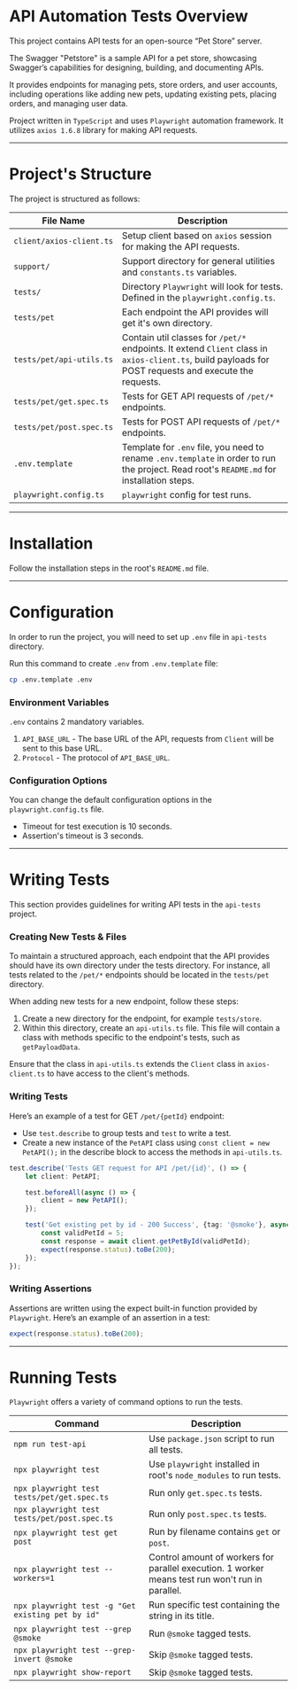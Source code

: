 # API Automation Tests Overview
This project contains API tests for an open-source “Pet Store” server.

The Swagger "Petstore" is a sample API for a pet store, showcasing Swagger’s capabilities for designing, building, and documenting APIs. 

It provides endpoints for managing pets, store orders, and user accounts, including operations like adding new pets, updating existing pets, placing orders, and managing user data.

Project written in `TypeScript` and uses `Playwright` automation framework.
It utilizes `axios 1.6.8` library for making API requests.

---

# Project's Structure
The project is structured as follows:

| File Name                | Description                                                                                                                                            |
|--------------------------|--------------------------------------------------------------------------------------------------------------------------------------------------------|
| `client/axios-client.ts` | Setup client based on `axios` session for making the API requests.                                                                                     |
| `support/`               | Support directory for general utilities and `constants.ts` variables.                                                                                  |
| `tests/`                 | Directory `Playwright` will look for tests. Defined in the `playwright.config.ts`.                                                                     |
| `tests/pet`              | Each endpoint the API provides will get it's own directory.                                                                                            |
| `tests/pet/api-utils.ts` | Contain util classes for `/pet/*` endpoints. It extend `Client` class in `axios-client.ts`, build payloads for POST requests and execute the requests. |
| `tests/pet/get.spec.ts`  | Tests for GET API requests of `/pet/*` endpoints.                                                                                                      |
| `tests/pet/post.spec.ts` | Tests for POST API requests of `/pet/*` endpoints.                                                                                                     |
| `.env.template`          | Template for `.env` file, you need to rename `.env.template` in order to run the project. Read root's `README.md` for installation steps.              |
| `playwright.config.ts`   | `playwright` config for test runs.                                                                                                                     |

---

# Installation
Follow the installation steps in the root's `README.md` file.

---
# Configuration

In order to run the project, you will need to set up `.env` file in `api-tests` directory.

Run this command to create `.env` from `.env.template` file:

```bash
cp .env.template .env
```

### Environment Variables

`.env` contains 2 mandatory variables.

1. `API_BASE_URL` - The base URL of the API, requests from `Client` will be sent to this base URL.
2. `Protocol` - The protocol of `API_BASE_URL`.

### Configuration Options
You can change the default configuration options in the `playwright.config.ts` file.

* Timeout for test execution is 10 seconds.
* Assertion's timeout is 3 seconds.


---

# Writing Tests
This section provides guidelines for writing API tests in the `api-tests` project.

### Creating New Tests & Files
To maintain a structured approach, each endpoint that the API provides should have its own directory under the tests directory. 
For instance, all tests related to the `/pet/*` endpoints should be located in the `tests/pet` directory.

When adding new tests for a new endpoint, follow these steps:
1. Create a new directory for the endpoint, for example `tests/store`.
2. Within this directory, create an `api-utils.ts` file. 
This file will contain a class with methods specific to the endpoint's tests, such as `getPayloadData`.


Ensure that the class in `api-utils.ts` extends the `Client` class in `axios-client.ts` to have access to the client's methods.

### Writing Tests
Here’s an example of a test for GET `/pet/{petId}` endpoint:

* Use `test.describe` to group tests and `test` to write a test.
* Create a new instance of the `PetAPI` class using `const client = new PetAPI();` in the describe block to access the methods in `api-utils.ts`.

```typescript
test.describe('Tests GET request for API /pet/{id}', () => {
    let client: PetAPI;

    test.beforeAll(async () => {
        client = new PetAPI();
    });

    test('Get existing pet by id - 200 Success', {tag: '@smoke'}, async () => {
        const validPetId = 5;
        const response = await client.getPetById(validPetId);
        expect(response.status).toBe(200);
    });
});
```

### Writing Assertions
Assertions are written using the expect built-in function provided by `Playwright`. Here’s an example of an assertion in a test:
```typescript
expect(response.status).toBe(200);
```

---

# Running Tests

`Playwright` offers a variety of command options to run the tests.

| Command                                           | Description                                                                                      |
|---------------------------------------------------|--------------------------------------------------------------------------------------------------|
| `npm run test-api`                                | Use `package.json` script to run all tests.                                                      |
| `npx playwright test`                             | Use `playwright` installed in root's `node_modules` to run tests.                                |
| `npx playwright test tests/pet/get.spec.ts`       | Run only `get.spec.ts` tests.                                                                    |
| `npx playwright test tests/pet/post.spec.ts`      | Run only `post.spec.ts` tests.                                                                   |
| `npx playwright test get post`                    | Run by filename contains `get` or `post`.                                                        |
| `npx playwright test --workers=1`                 | Control amount of workers for parallel execution. 1 worker means test run won't run in parallel. |
| `npx playwright test -g "Get existing pet by id"` | Run specific test containing the string in its title.                                            |
| `npx playwright test --grep @smoke`               | Run `@smoke` tagged tests.                                                                       |
| `npx playwright test --grep-invert @smoke`        | Skip `@smoke` tagged tests.                                                                      |
| `npx playwright show-report`                      | Skip `@smoke` tagged tests.                                                                      |

